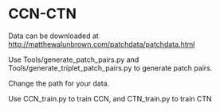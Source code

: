 # CCN-CTN
Data can be downloaded at http://matthewalunbrown.com/patchdata/patchdata.html

Use Tools/generate_patch_pairs.py and Tools/generate_triplet_patch_pairs.py to generate patch pairs.

Change the path for your data.

Use CCN_train.py to train CCN, and CTN_train.py to train CTN
